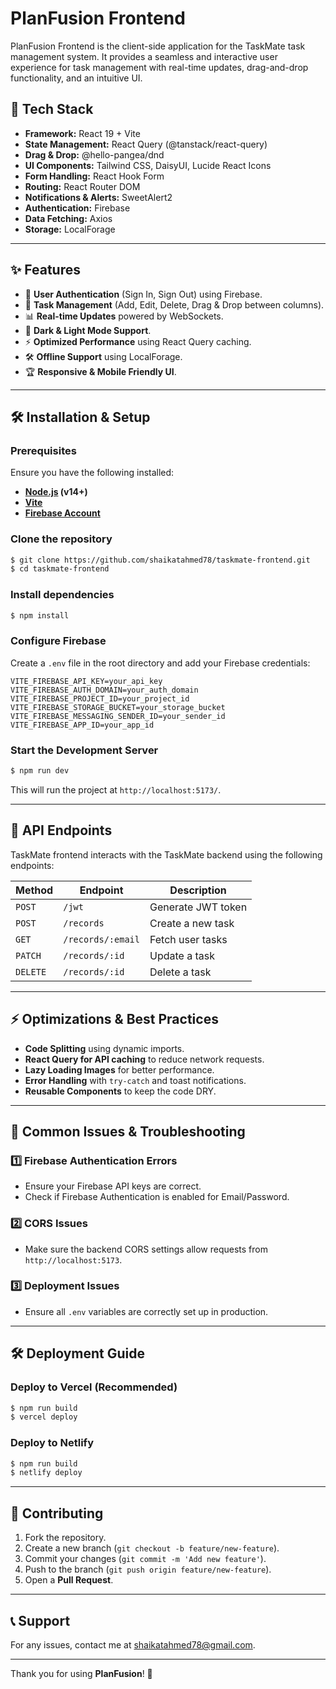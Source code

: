 # PlanFusion Frontend

PlanFusion Frontend is the client-side application for the TaskMate task management system. It provides a seamless and interactive user experience for task management with real-time updates, drag-and-drop functionality, and an intuitive UI.

## 🚀 Tech Stack

- **Framework:** React 19 + Vite
- **State Management:** React Query (@tanstack/react-query)
- **Drag & Drop:** @hello-pangea/dnd
- **UI Components:** Tailwind CSS, DaisyUI, Lucide React Icons
- **Form Handling:** React Hook Form
- **Routing:** React Router DOM
- **Notifications & Alerts:** SweetAlert2
- **Authentication:** Firebase
- **Data Fetching:** Axios
- **Storage:** LocalForage

---

## ✨ Features

- 🔐 **User Authentication** (Sign In, Sign Out) using Firebase.
- 📌 **Task Management** (Add, Edit, Delete, Drag & Drop between columns).
- 📊 **Real-time Updates** powered by WebSockets.
- 🎨 **Dark & Light Mode Support**.
- ⚡ **Optimized Performance** using React Query caching.
- 🛠 **Offline Support** using LocalForage.
- 🏆 **Responsive & Mobile Friendly UI**.

---

## 🛠️ Installation & Setup

### Prerequisites
Ensure you have the following installed:
- **[Node.js](https://nodejs.org/en/) (v14+)**
- **[Vite](https://vitejs.dev/)**
- **[Firebase Account](https://firebase.google.com/)**

### Clone the repository
```bash
$ git clone https://github.com/shaikatahmed78/taskmate-frontend.git
$ cd taskmate-frontend
```

### Install dependencies
```bash
$ npm install
```

### Configure Firebase
Create a `.env` file in the root directory and add your Firebase credentials:
```env
VITE_FIREBASE_API_KEY=your_api_key
VITE_FIREBASE_AUTH_DOMAIN=your_auth_domain
VITE_FIREBASE_PROJECT_ID=your_project_id
VITE_FIREBASE_STORAGE_BUCKET=your_storage_bucket
VITE_FIREBASE_MESSAGING_SENDER_ID=your_sender_id
VITE_FIREBASE_APP_ID=your_app_id
```

### Start the Development Server
```bash
$ npm run dev
```

This will run the project at `http://localhost:5173/`.

---

## 🔗 API Endpoints
TaskMate frontend interacts with the TaskMate backend using the following endpoints:

| Method | Endpoint           | Description                  |
|--------|-------------------|------------------------------|
| `POST` | `/jwt`            | Generate JWT token          |
| `POST` | `/records`        | Create a new task           |
| `GET`  | `/records/:email` | Fetch user tasks            |
| `PATCH`| `/records/:id`    | Update a task               |
| `DELETE`| `/records/:id`   | Delete a task               |

---

## ⚡ Optimizations & Best Practices

- **Code Splitting** using dynamic imports.
- **React Query for API caching** to reduce network requests.
- **Lazy Loading Images** for better performance.
- **Error Handling** with `try-catch` and toast notifications.
- **Reusable Components** to keep the code DRY.

---

## 🛑 Common Issues & Troubleshooting

### 1️⃣ Firebase Authentication Errors
- Ensure your Firebase API keys are correct.
- Check if Firebase Authentication is enabled for Email/Password.

### 2️⃣ CORS Issues
- Make sure the backend CORS settings allow requests from `http://localhost:5173`.

### 3️⃣ Deployment Issues
- Ensure all `.env` variables are correctly set up in production.

---

## 🛠 Deployment Guide

### **Deploy to Vercel** (Recommended)
```bash
$ npm run build
$ vercel deploy
```

### **Deploy to Netlify**
```bash
$ npm run build
$ netlify deploy
```

---

## 🤝 Contributing

1. Fork the repository.
2. Create a new branch (`git checkout -b feature/new-feature`).
3. Commit your changes (`git commit -m 'Add new feature'`).
4. Push to the branch (`git push origin feature/new-feature`).
5. Open a **Pull Request**.

---

## 📞 Support
For any issues, contact me at [shaikatahmed78@gmail.com](mailto:shaikatahmed78@gmail.com).

---

Thank you for using **PlanFusion**! 🎉

